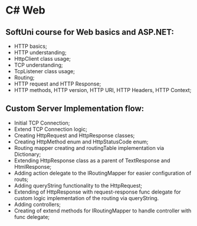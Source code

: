 # C# Web
## SoftUni course for Web basics and ASP.NET:

- HTTP basics;
- HTTP understanding;
- HttpClient class usage;
- TCP understanding;
- TcpListener class usage;
- Routing;
- HTTP request and HTTP Response;
- HTTP methods, HTTP version, HTTP URI, HTTP Headers, HTTP Context;


## Custom Server Implementation flow:
- Initial TCP Connection;
- Extend TCP Connection logic;
- Creating HttpRequest and HttpResponse classes;
- Creating HttpMethod enum and HttpStatusCode enum;
- Routing mapper creating and routingTable implementation via Dictionary;
- Extending HttpResponse class as a parent of TextResponse and HtmlResponse;
- Adding action delegate to the IRoutingMapper for easier configuration of routs;
- Adding queryString functionality to the HttpRequest;
- Extending of HttpResponse with request-response func delegate for custom logic implementation of the routing via queryString.
- Adding controllers;
- Creating of extend methods for IRoutingMapper to handle controller with func delegate;

